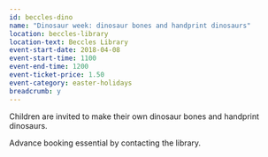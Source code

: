 ```yaml
---
id: beccles-dino
name: "Dinosaur week: dinosaur bones and handprint dinosaurs"
location: beccles-library
location-text: Beccles Library
event-start-date: 2018-04-08
event-start-time: 1100
event-end-time: 1200
event-ticket-price: 1.50
event-category: easter-holidays
breadcrumb: y
---
```


Children are invited to make their own dinosaur bones and handprint dinosaurs.

Advance booking essential by contacting the library.
